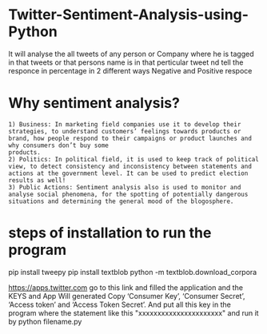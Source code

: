 # Twitter-Sentiment-Analysis-using-Python
It will analyse the all tweets of any person or Company where he is tagged in that tweets or that persons name is in that perticular tweet nd tell the responce in percentage in 2 different ways Negative and Positive respoce 
# Why sentiment analysis?

    1) Business: In marketing field companies use it to develop their strategies, to understand customers’ feelings towards products or brand, how people respond to their campaigns or product launches and why consumers don’t buy some
    products.
    2) Politics: In political field, it is used to keep track of political view, to detect consistency and inconsistency between statements and actions at the government level. It can be used to predict election results as well!
    3) Public Actions: Sentiment analysis also is used to monitor and analyse social phenomena, for the spotting of potentially dangerous situations and determining the general mood of the blogosphere.
 # steps of installation to run the program   
pip install tweepy
pip install textblob
python -m textblob.download_corpora

https://apps.twitter.com go to this link and filled the application and the KEYS and App Will generated 
Copy ‘Consumer Key’, ‘Consumer Secret’, ‘Access token’ and ‘Access Token Secret’. And put all this key in the program where the statement like this "xxxxxxxxxxxxxxxxxxxxxx"
and run it by python filename.py
